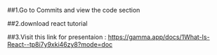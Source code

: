 ##1.Go to Commits and view the code section 

##2.download react tutorial 

##3.Visit this link for presentaion : https://gamma.app/docs/1What-Is-React--tp8i7y9xki46zy8?mode=doc

